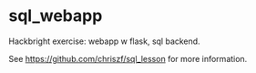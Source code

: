 sql_webapp
==========

Hackbright exercise: webapp w flask, sql backend.

See https://github.com/chriszf/sql_lesson for more information.
